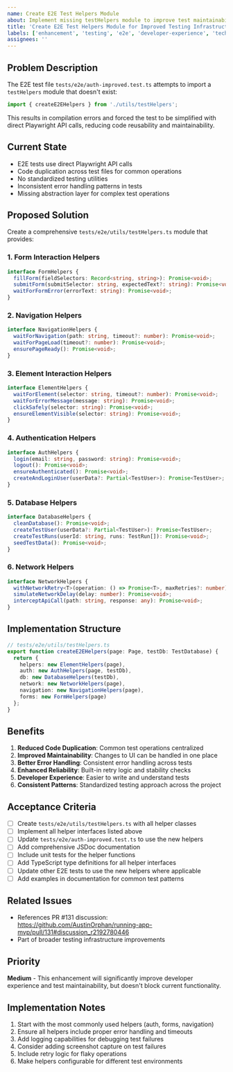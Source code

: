 ```yaml
---
name: Create E2E Test Helpers Module
about: Implement missing testHelpers module to improve test maintainability and reduce code duplication
title: 'Create E2E Test Helpers Module for Improved Testing Infrastructure'
labels: ['enhancement', 'testing', 'e2e', 'developer-experience', 'technical-debt']
assignees: ''
---
```


## Problem Description

The E2E test file `tests/e2e/auth-improved.test.ts` attempts to import a `testHelpers` module that doesn't exist:

```typescript
import { createE2EHelpers } from './utils/testHelpers';
```

This results in compilation errors and forced the test to be simplified with direct Playwright API calls, reducing code reusability and maintainability.

## Current State

- E2E tests use direct Playwright API calls
- Code duplication across test files for common operations
- No standardized testing utilities
- Inconsistent error handling patterns in tests
- Missing abstraction layer for complex test operations

## Proposed Solution

Create a comprehensive `tests/e2e/utils/testHelpers.ts` module that provides:

### 1. Form Interaction Helpers
```typescript
interface FormHelpers {
  fillForm(fieldSelectors: Record<string, string>): Promise<void>;
  submitForm(submitSelector: string, expectedText?: string): Promise<void>;
  waitForFormError(errorText: string): Promise<void>;
}
```

### 2. Navigation Helpers
```typescript
interface NavigationHelpers {
  waitForNavigation(path: string, timeout?: number): Promise<void>;
  waitForPageLoad(timeout?: number): Promise<void>;
  ensurePageReady(): Promise<void>;
}
```

### 3. Element Interaction Helpers
```typescript
interface ElementHelpers {
  waitForElement(selector: string, timeout?: number): Promise<void>;
  waitForErrorMessage(message: string): Promise<void>;
  clickSafely(selector: string): Promise<void>;
  ensureElementVisible(selector: string): Promise<void>;
}
```

### 4. Authentication Helpers
```typescript
interface AuthHelpers {
  login(email: string, password: string): Promise<void>;
  logout(): Promise<void>;
  ensureAuthenticated(): Promise<void>;
  createAndLoginUser(userData?: Partial<TestUser>): Promise<TestUser>;
}
```

### 5. Database Helpers
```typescript
interface DatabaseHelpers {
  cleanDatabase(): Promise<void>;
  createTestUser(userData?: Partial<TestUser>): Promise<TestUser>;
  createTestRuns(userId: string, runs: TestRun[]): Promise<void>;
  seedTestData(): Promise<void>;
}
```

### 6. Network Helpers
```typescript
interface NetworkHelpers {
  withNetworkRetry<T>(operation: () => Promise<T>, maxRetries?: number): Promise<T>;
  simulateNetworkDelay(delay: number): Promise<void>;
  interceptApiCall(path: string, response: any): Promise<void>;
}
```

## Implementation Structure

```typescript
// tests/e2e/utils/testHelpers.ts
export function createE2EHelpers(page: Page, testDb: TestDatabase) {
  return {
    helpers: new ElementHelpers(page),
    auth: new AuthHelpers(page, testDb),
    db: new DatabaseHelpers(testDb),
    network: new NetworkHelpers(page),
    navigation: new NavigationHelpers(page),
    forms: new FormHelpers(page)
  };
}
```

## Benefits

1. **Reduced Code Duplication**: Common test operations centralized
2. **Improved Maintainability**: Changes to UI can be handled in one place
3. **Better Error Handling**: Consistent error handling across tests
4. **Enhanced Reliability**: Built-in retry logic and stability checks
5. **Developer Experience**: Easier to write and understand tests
6. **Consistent Patterns**: Standardized testing approach across the project

## Acceptance Criteria

- [ ] Create `tests/e2e/utils/testHelpers.ts` with all helper classes
- [ ] Implement all helper interfaces listed above
- [ ] Update `tests/e2e/auth-improved.test.ts` to use the new helpers
- [ ] Add comprehensive JSDoc documentation
- [ ] Include unit tests for the helper functions
- [ ] Add TypeScript type definitions for all helper interfaces
- [ ] Update other E2E tests to use the new helpers where applicable
- [ ] Add examples in documentation for common test patterns

## Related Issues

- References PR #131 discussion: https://github.com/AustinOrphan/running-app-mvp/pull/131#discussion_r2192780446
- Part of broader testing infrastructure improvements

## Priority

**Medium** - This enhancement will significantly improve developer experience and test maintainability, but doesn't block current functionality.

## Implementation Notes

1. Start with the most commonly used helpers (auth, forms, navigation)
2. Ensure all helpers include proper error handling and timeouts
3. Add logging capabilities for debugging test failures
4. Consider adding screenshot capture on test failures
5. Include retry logic for flaky operations
6. Make helpers configurable for different test environments